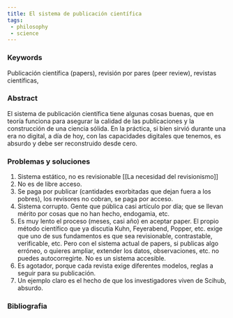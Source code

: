 ```yaml
---
title: El sistema de publicación científica
tags: 
 - philosophy
 - science
---
```



### Keywords
Publicación científica (papers), revisión por pares (peer review), revistas científicas,
### Abstract
El sistema de publicación científica tiene algunas cosas buenas, que en teoría funciona para asegurar la calidad de las publicaciones y la construcción de una ciencia sólida. En la práctica, si bien sirvió durante una era no digital, a día de hoy, con las capacidades digitales que tenemos, es absurdo y debe ser reconstruido desde cero.

### Problemas y soluciones
1. Sistema estático, no es revisionable [[La necesidad del revisionismo]]
2. No es de libre acceso.
3. Se paga por publicar (cantidades exorbitadas que dejan fuera a los pobres), los revisores no cobran, se paga por acceso.
4. Sistema corrupto. Gente que pública casi artículo por día; que se llevan mérito por cosas que no han hecho, endogamia, etc.
5. Es muy lento el proceso (meses, casi año) en aceptar paper. El propio método científico que ya discutia Kuhn, Feyerabend, Popper, etc. exige que uno de sus fundamentos es que sea revisionable, contrastable, verificable, etc. Pero con el sistema actual de papers, si publicas algo erróneo, o quieres ampliar, extender los datos, observaciones, etc. no puedes autocorregirte. No es un sistema accesible.
6. Es agotador, porque cada revista exige diferentes modelos, reglas a seguir para su publicación. 
7. Un ejemplo claro es el hecho de que los investigadores viven de Scihub, absurdo.
### Bibliografia